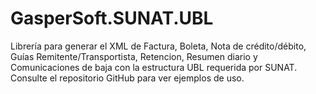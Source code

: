 # GasperSoft.SUNAT.UBL

Librería para generar el XML de Factura, Boleta, Nota de crédito/débito, Guías Remitente/Transportista, Retencion, Resumen diario y Comunicaciones de baja con la estructura UBL requerida por SUNAT. Consulte el repositorio GitHub para ver ejemplos de uso.
